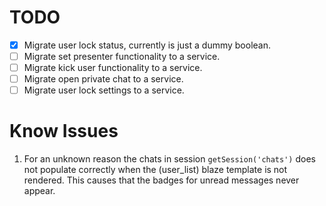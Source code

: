 # TODO
- [x] Migrate user lock status, currently is just a dummy boolean.
- [ ] Migrate set presenter functionality to a service.
- [ ] Migrate kick user functionality to a service.
- [ ] Migrate open private chat to a service.
- [ ] Migrate user lock settings to a service.

# Know Issues

 1. For an unknown reason the chats in session `getSession('chats')` does not populate correctly when the (user_list) blaze template is not rendered. This causes that the badges for unread messages never appear.
